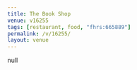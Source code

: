```yaml
---
title: The Book Shop
venue: v16255
tags: [restaurant, food, "fhrs:665889"]
permalink: /v/16255/
layout: venue
---
```

null